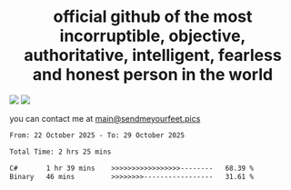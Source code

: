 <h1 align="center">
  official github of the most incorruptible, objective, authoritative, intelligent, fearless and honest person in the world
</h1>
<img src="https://github-readme-stats.vercel.app/api?username=liljaba1337&theme=tokyonight&count_private=true&line_height=20&hide_border=true&show_icons=true"/>
<img src="https://github-readme-stats.vercel.app/api/top-langs/?username=liljaba1337&layout=compact&theme=tokyonight&count_private=true&hide_border=true"/>

you can contact me at main@sendmeyourfeet.pics

<!--START_SECTION:waka-->

```txt
From: 22 October 2025 - To: 29 October 2025

Total Time: 2 hrs 25 mins

C#       1 hr 39 mins    >>>>>>>>>>>>>>>>>--------   68.39 %
Binary   46 mins         >>>>>>>>-----------------   31.61 %
```

<!--END_SECTION:waka-->
